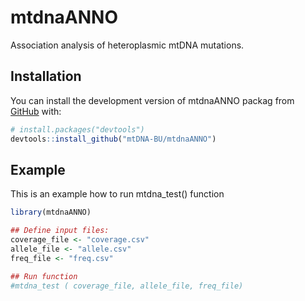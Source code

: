 
<!-- README.md is generated from README.Rmd. Please edit that file -->

# mtdnaANNO

<!-- badges: start -->

<!-- badges: end -->

Association analysis of heteroplasmic mtDNA mutations.

## Installation

You can install the development version of mtdnaANNO packag from
[GitHub](https://github.com/) with:

``` r
# install.packages("devtools")
devtools::install_github("mtDNA-BU/mtdnaANNO")
```

## Example

This is an example how to run mtdna\_test() function

``` r
library(mtdnaANNO)

## Define input files:
coverage_file <- "coverage.csv"
allele_file <- "allele.csv"
freq_file <- "freq.csv"

## Run function
#mtdna_test ( coverage_file, allele_file, freq_file)
```
